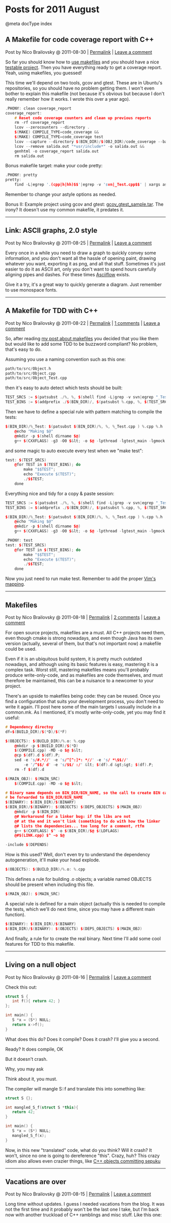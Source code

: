 # Posts for 2011 August

@meta docType index

## A Makefile for code coverage report with C++

Post by Nico Brailovsky @ 2011-08-30 | [Permalink](md_blog/2011/0830_AMakefileforcodecoveragereportwithC.md)  | [Leave a comment](https://github.com/nicolasbrailo/nicolasbrailo.github.io/issues/new?title=Comment@md_blog/2011/0830_AMakefileforcodecoveragereportwithC.md&body=I%20have%20a%20comment!)

So far you should know how to [use makefiles](md_blog/2011/0822_AMakefileforTDDwithC.md) and you should have a nice [testable project](md_blog/2011/0830_AMakefileforcodecoveragereportwithC.md). Then you have everything ready to get a coverage report. Yeah, using makefiles, you guessed!

This time we'll depend on two tools, gcov and gtest. These are in Ubuntu's repositories, so you should have no problem getting them. I won't even bother to explain this makefile (not because it's obvious but because I don't really remember how it works. I wrote this over a year ago).

```c++
.PHONY: clean coverage_report
coverage_report:
	# Reset code coverage counters and clean up previous reports
	rm -rf coverage_report
	lcov --zerocounters --directory .
	$(MAKE) COMPILE_TYPE=code_coverage &&
	$(MAKE) COMPILE_TYPE=code_coverage test
	lcov --capture --directory $(BIN_DIR)/$(OBJ_DIR)/code_coverage --base-directory . -o salida.out &&
	lcov --remove salida.out "*usr/include*" -o salida.out &&
	genhtml -o coverage_report salida.out
	rm salida.out
```

Bonus makefile target: make your code pretty:

```c++
.PHONY: pretty
pretty:
	find -L|egrep '.(cpp|h|hh)$$'|egrep -v 'svn|_Test.cpp$$' | xargs astyle --options=none
```

Remember to change your astyle options as needed.

Bonus II: Example project using gcov and gtest: [gcov\_gtest\_sample.tar](md_blog/youfoundadeadlink.md). The irony? It doesn't use my common makefile, it predates it.





---

## Link: ASCII graphs, 2.0 style

Post by Nico Brailovsky @ 2011-08-25 | [Permalink](md_blog/2011/0825_LinkASCIIgraphs2.0style.md)  | [Leave a comment](https://github.com/nicolasbrailo/nicolasbrailo.github.io/issues/new?title=Comment@md_blog/2011/0825_LinkASCIIgraphs2.0style.md&body=I%20have%20a%20comment!)

Every once in a while you need to draw a graph to quickly convey some information, and you don't want all the hassle of opening paint, drawing whatever you want, exporting it as png, and all that stuff. Sometimes it's just easier to do it as ASCII art, only you don't want to spend hours carefully aligning pipes and dashes. For these times [Asciiflow](http://www.asciiflow.com/) exists.

Give it a try, it's a great way to quickly generate a diagram. Just remember to use monospace fonts.





---

## A Makefile for TDD with C++

Post by Nico Brailovsky @ 2011-08-22 | [Permalink](md_blog/2011/0822_AMakefileforTDDwithC.md) | [1 comments](md_blog/2011/0822_AMakefileforTDDwithC.md) | [Leave a comment](https://github.com/nicolasbrailo/nicolasbrailo.github.io/issues/new?title=Comment@md_blog/2011/0822_AMakefileforTDDwithC.md&body=I%20have%20a%20comment!)

So, after reading [my post about makefiles](md_blog/2011/0818_Makefiles.md) you decided that you like them but would like to add some TDD to be buzzword compliant? No problem, that's easy to do.

Assuming you use a naming convention such as this one:

```c++
path/to/src/Object.h
path/to/src/Object.cpp
path/to/src/Object_Test.cpp
```

then it's easy to auto detect which tests should be built:

```c++
TEST_SRCS := $(patsubst ./%, %, $(shell find -L|grep -v svn|egrep "_Test.cpp$$" ) )
TEST_BINS := $(addprefix ./$(BIN_DIR)/, $(patsubst %.cpp, %, $(TEST_SRCS)) )
```

Then we have to define a special rule with pattern matching to compile the tests:

```c++
$(BIN_DIR)/%_Test: $(patsubst $(BIN_DIR)/%, %, %_Test.cpp ) %.cpp %.h
	@echo "Making $@"
	@mkdir -p $(shell dirname $@)
	g++ $(CXXFLAGS) -g3 -O0 $&lt; -o $@ -lpthread -lgtest_main -lgmock $(OBJECTS) $(LDFLAGS)
```

and some magic to auto execute every test when we "make test":

```c++
test: $(TEST_SRCS)
	@for TEST in $(TEST_BINS); do
		make "$$TEST";
		echo "Execute $(TEST)";
		./$$TEST;
	done
```

Everything nice and tidy for a copy & paste session:

```c++
TEST_SRCS := $(patsubst ./%, %, $(shell find -L|grep -v svn|egrep "_Test.cpp$$" ) )
TEST_BINS := $(addprefix ./$(BIN_DIR)/, $(patsubst %.cpp, %, $(TEST_SRCS)) )

$(BIN_DIR)/%_Test: $(patsubst $(BIN_DIR)/%, %, %_Test.cpp ) %.cpp %.h
	@echo "Making $@"
	@mkdir -p $(shell dirname $@)
	g++ $(CXXFLAGS) -g3 -O0 $&lt; -o $@ -lpthread -lgtest_main -lgmock $(OBJECTS) $(LDFLAGS)

.PHONY: test
test: $(TEST_SRCS)
	@for TEST in $(TEST_BINS); do
		make "$$TEST";
		echo "Execute $(TEST)";
		./$$TEST;
	done
```

Now you just need to run make test. Remember to add the proper [Vim's mapping](md_blog/2010/0629_Vimtipsmakethingsworkagain.md).








---

## Makefiles

Post by Nico Brailovsky @ 2011-08-18 | [Permalink](md_blog/2011/0818_Makefiles.md) | [2 comments](md_blog/2011/0818_Makefiles.md) | [Leave a comment](https://github.com/nicolasbrailo/nicolasbrailo.github.io/issues/new?title=Comment@md_blog/2011/0818_Makefiles.md&body=I%20have%20a%20comment!)

For open source projects, makefiles are a must. All C++ projects need them, even though cmake is strong nowadays, and even though Java has its own version (actually, several of them, but that's not important now) a makefile could be used.

Even if it is an ubiquitous build system, it is pretty much outdated nowadays, and although using its basic features is easy, mastering it is a complex task. Worst still, mastering makefiles means you'll probably produce write-only-code, and as makefiles are code themselves, and must therefore be maintained, this can be a nuisance to a newcomer to your project.

There's an upside to makefiles being code: they can be reused. Once you find a configuration that suits your development process, you don't need to write it again. I'll post here some of the main targets I ussually include in a common.mk. As I mentioned, it's mostly write-only-code, yet you may find it useful:

```c++
# Dependency directoy
df=$(BUILD_DIR)/$(*D)/$(*F)

$(OBJECTS): $(BUILD_DIR)/%.o: %.cpp
	@mkdir -p $(BUILD_DIR)/$(*D)
	$(COMPILE.cpp) -MD -o $@ $&lt;
	@cp $(df).d $(df).P;
	sed -e 's/#.*//' -e 's/^[^:]*: *//' -e 's/ *\$$//'
		-e '/^$$/ d' -e 's/$$/ :/' &lt; $(df).d &gt;&gt; $(df).P;
	rm -f $(df).d

$(MAIN_OBJ): $(MAIN_SRC)
	$(COMPILE.cpp) -MD -o $@ $&lt;

# Binary name depends on BIN_DIR/BIN_NAME, so the call to create BIN can
# be forwarded to BIN_DIR/BIN_NAME
$(BINARY): $(BIN_DIR)/$(BINARY)
$(BIN_DIR)/$(BINARY): $(OBJECTS) $(DEPS_OBJECTS) $(MAIN_OBJ)
	@mkdir -p $(BIN_DIR)
	@# Workaround for a linker bug: if the libs are not
	@# at the end it won't link (something to do with how the linker
	@# lists the dependencies... too long for a comment, rtfm
	g++ $(CXXFLAGS) $^ -o $(BIN_DIR)/$@ $(LDFLAGS)
	@#$(LINK.cpp) $^ -o $@

-include $(DEPENDS)
```

How is this used? Well, don't even try to understand the dependency autogeneration, it'll make your head explode.

```c++
$(OBJECTS): $(BUILD_DIR)/%.o: %.cpp
```

This defines a rule for building .o objects; a variable named OBJECTS should be present when including this file.

```c++
$(MAIN_OBJ): $(MAIN_SRC)
```

A special rule is defined for a main object (actually this is needed to compile the tests, which we'll do next time, since you may have a different main function).

```c++
$(BINARY): $(BIN_DIR)/$(BINARY)
$(BIN_DIR)/$(BINARY): $(OBJECTS) $(DEPS_OBJECTS) $(MAIN_OBJ)
```

And finally, a rule for to create the real binary. Next time I'll add some cool features for TDD to this makefile.








---

## Living on a null object

Post by Nico Brailovsky @ 2011-08-16 | [Permalink](md_blog/2011/0816_Livingonanullobject.md)  | [Leave a comment](https://github.com/nicolasbrailo/nicolasbrailo.github.io/issues/new?title=Comment@md_blog/2011/0816_Livingonanullobject.md&body=I%20have%20a%20comment!)

Check this out:

```c++
struct S {
   int f(){ return 42; }
};

int main() {
   S *x = (S*) NULL;
   return x->f();
}
```

What does this do? Does it compile? Does it crash? I'll give you a second.

Ready? It does compile, OK

But it doesn't crash.

Why, you may ask

Think about it, you must.

The compiler will mangle S::f and translate this into something like:

```c++
struct S {};

int mangled_S_f(struct S *this){
   return 42;
}

int main() {
   S *x = (S*) NULL;
   mangled_S_f(x);
}
```

Now, in this new "translated" code, what do you think? Will it crash? It won't, since no one is going to dereference "this". Crazy, huh? This crazy idiom also allows even crazier things, like [C++ objects committing sepuku](md_blog/2011/0404_NewsflashCobjectcommitssepuku.md)





---

## Vacations are over

Post by Nico Brailovsky @ 2011-08-15 | [Permalink](md_blog/2011/0815_Vacationsareover.md)  | [Leave a comment](https://github.com/nicolasbrailo/nicolasbrailo.github.io/issues/new?title=Comment@md_blog/2011/0815_Vacationsareover.md&body=I%20have%20a%20comment!)

Long time without updates. I guess I needed vacations from the blog. It was not the first time and it probably won't be the last one I take, but I'm back now with another truckload of C++ ramblings and misc stuff. Like this one:



